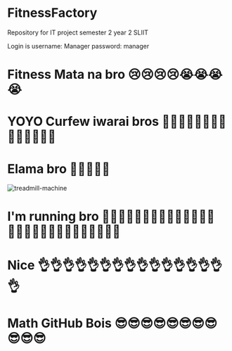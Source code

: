 # FitnessFactory
Repository for IT project semester 2 year 2 SLIIT

Login is 
username: Manager
password: manager


# Fitness Mata na bro 😢😢😢😢😭😭😭😭


# YOYO Curfew iwarai bros 🤣🤣🤣🤣🤣💪💪💪💪💪💪💪💪💪
# Elama bro 💪💪💪💪💪

![treadmill-machine](https://user-images.githubusercontent.com/89182652/135573509-480934ec-8b55-47ee-b774-bd825b8dd427.png)

# I'm running bro 🏃‍♂️🏃‍♂️🏃‍♂️🏃‍♂️🏃‍♂️🏃‍♂️🏃‍♂️🏃‍♂️🏃‍♂️🏃‍♂️🏃‍♂️🏃‍♂️🏃‍♂️🏃‍♂️
# Nice 👌👌👌👌👌👌👌👌👌👌👌👌👌👌👌👌
# Math GitHub Bois 😎😎😎😎😎😎😎😎😎😎😎
